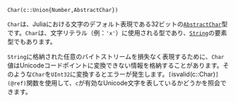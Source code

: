```
Char(c::Union{Number,AbstractChar})
```

`Char`は、Juliaにおける文字のデフォルト表現である32ビットの[`AbstractChar`](@ref)型です。`Char`は、文字リテラル（例：`'x'`）に使用される型であり、[`String`](@ref)の要素型でもあります。

`String`に格納された任意のバイトストリームを損失なく表現するために、`Char`値はUnicodeコードポイントに変換できない情報を格納することがあります。そのような`Char`を`UInt32`に変換するとエラーが発生します。`[`isvalid(c::Char)`](@ref)`関数を使用して、`c`が有効なUnicode文字を表しているかどうかを照会できます。
